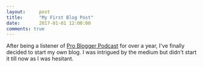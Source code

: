 ```yaml
---
layout:     post
title:      "My First Blog Post"
date:       2017-01-01 12:00:00
comments: true
---
```


After being a listener of [Pro Blogger Podcast](https://problogger.com/podcast/) for over a year, I've finally decided to start my own blog. I was intrigued by the medium but didn't start it till now as I was hesitant.

